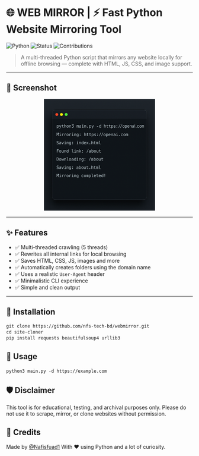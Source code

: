 # 🌐 WEB MIRROR | ⚡ Fast Python Website Mirroring Tool

![Python](https://img.shields.io/badge/Python-3.7+-blue?logo=python&logoColor=white)
![Status](https://img.shields.io/badge/Project-Active-brightgreen)
![Contributions](https://img.shields.io/badge/Contributions-Welcome-blueviolet)

> A multi-threaded Python script that mirrors any website locally for offline browsing — complete with HTML, JS, CSS, and image support.

---

## 📸 Screenshot

<p align="center">
  <img src="https://raw.githubusercontent.com/nfs-tech-bd/webmirror/refs/heads/main/logo.png" alt="WebMirror SS" width="300"/>
</p>

---

## ✨ Features

- ✅ Multi-threaded crawling (5 threads)
- ✅ Rewrites all internal links for local browsing
- ✅ Saves HTML, CSS, JS, images and more
- ✅ Automatically creates folders using the domain name
- ✅ Uses a realistic `User-Agent` header
- ✅ Minimalistic CLI experience
- ✅ Simple and clean output

---

## 🧰 Installation
```
git clone https://github.com/nfs-tech-bd/webmirror.git
cd site-cloner
pip install requests beautifulsoup4 urllib3
```



## 🚀 Usage
```python3 main.py -d https://example.com```


## 🛡️ Disclaimer

This tool is for educational, testing, and archival purposes only.
Please do not use it to scrape, mirror, or clone websites without permission.

## 🙌 Credits
Made by <a href="https://t.me/Nafisfuad1">@Nafisfuad1</a>
With ❤️ using Python and a lot of curiosity.
